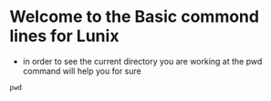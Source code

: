 # Welcome to the Basic commond lines for Lunix
- in order to see the current directory you are working at the pwd command will help you for sure  
``` 
pwd 
```
